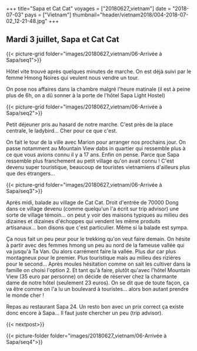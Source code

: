 +++
title="Sapa et Cat Cat"
voyages = ["20180627_vietnam"]
date = "2018-07-03"
pays = ["Vietnam"]
thumbnail="header/vietnam2018/004-2018-07-02_12-21-48.jpg"
+++


## Mardi 3 juillet, Sapa et Cat Cat

{{< picture-grid folder="images/20180627_vietnam/06-Arrivée à Sapa/seq1">}}


Hôtel vite trouvé après quelques minutes de marche. On est déjà suivi par le femme Hmong Noires qui veulent nous vendre un tour.

On pose nos affaires dans la chambre malgré l'heure matinale (il est à peine plus de 6h, on a dû sonner à la porte de l'hôtel Sapa Light Hostel)

{{< picture-grid folder="images/20180627_vietnam/06-Arrivée à Sapa/seq2">}}


Petit déjeuner pris au hasard de notre marche. C'est près de la place centrale, le ladybird… Cher pour ce que c'est. 

On fait le tour de la ville avec Marion pour arranger nos prochains jour. On passe notamment au Mountain View dabs in quartier qui ressemble plus à ce que vous avions connu il y a 17 ans. Enfin on pense. Parce que Sapa ressemble plus franchement au petit village qu'on avait connu ! C'est devenu super touristique, beaucoup de touristes vietnamiens d'ailleurs plus que des étrangers…

{{< picture-grid folder="images/20180627_vietnam/06-Arrivée à Sapa/seq3">}}

Après midi, balade au village de Cat Cat. Droit d'entrée de 70000 Dong dans ce village devenu (comme quelqu'un l'a écrit sur trip advisor) une sorte de village témoin… on peut y voir des maisons typiques au milieu des dizaines et dizaines d'échoppes qui vendent les même produits artisanaux… bon disons que c'est particulier. Même si la balade est sympa. 

Ça nous fait un peu peur pour le trekking qu'on veut faire demain. On hésite à partir avec des femmes hmong un peu au nord de la fameuse vallée qui va jusqu'à Ta Van. Ou alors carrément faire la vallée. Plus dur car plus montagneux pour le premier. Plus touristique mais au milieu des rizières pour le second… Après moules hésitation comme on sait les cultiver dans la famille on choisi l'option 2. Et tant qu'à faire, plutôt qu'avec l'hôtel Mountain View (35 euro par personne) on décide de réserver chez la charmante dame de notre hôtel (seulement 23 euros). On se dit que de toute façon, ça va être comme on l'a lu un boulevard à touristes… alors bon autant prendre le monde cher !

Repas au restaurant Sapa 24. Un resto bon avec un prix correct ça existe donc encore à Sapa… Il faut juste chercher un peu (trip advisor).

{{< nextpost>}}

{{< picture-folder folder="images/20180627_vietnam/06-Arrivée à Sapa/seq4">}}

